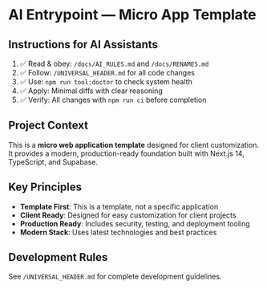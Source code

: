 # AI Entrypoint — Micro App Template

## Instructions for AI Assistants

1. ✅ Read & obey: `/docs/AI_RULES.md` and `/docs/RENAMES.md`
2. ✅ Follow: `/UNIVERSAL_HEADER.md` for all code changes
3. ✅ Use: `npm run tool:doctor` to check system health
4. ✅ Apply: Minimal diffs with clear reasoning
5. ✅ Verify: All changes with `npm run ci` before completion

## Project Context

This is a **micro web application template** designed for client customization. It provides a modern, production-ready foundation built with Next.js 14, TypeScript, and Supabase.

## Key Principles

- **Template First**: This is a template, not a specific application
- **Client Ready**: Designed for easy customization for client projects
- **Production Ready**: Includes security, testing, and deployment tooling
- **Modern Stack**: Uses latest technologies and best practices

## Development Rules

See `/UNIVERSAL_HEADER.md` for complete development guidelines.
